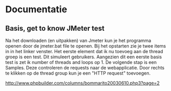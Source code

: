 # Documentatie
## Basis, get to know JMeter test

Na het downloaden (en uitpakken) van Jmeter kun je het programma openen door de jmeter.bat file te openen. Bij het opstarten zie je twee items in  in het linker venster. 
Het eerste element dat ik nu toevoeg aan de thread groep is een test. Dit simuleert gebruikers. Aangezien dit een eerste basis test is zet ik number of threads and loops op 1.
De volgende stap is een Samples. Deze controleren de requests naar de webapplicatie. Door rechts te klikken op de thread group kun je een "HTTP request" toevoegen.



http://www.phpbuilder.com/columns/bommarito20030610.php3?page=2
